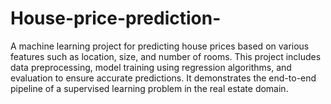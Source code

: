 # House-price-prediction-

A machine learning project for predicting house prices based on various features such as location, size, and number of rooms. This project includes data preprocessing, model training using regression algorithms, and evaluation to ensure accurate predictions. It demonstrates the end-to-end pipeline of a supervised learning problem in the real estate domain.
